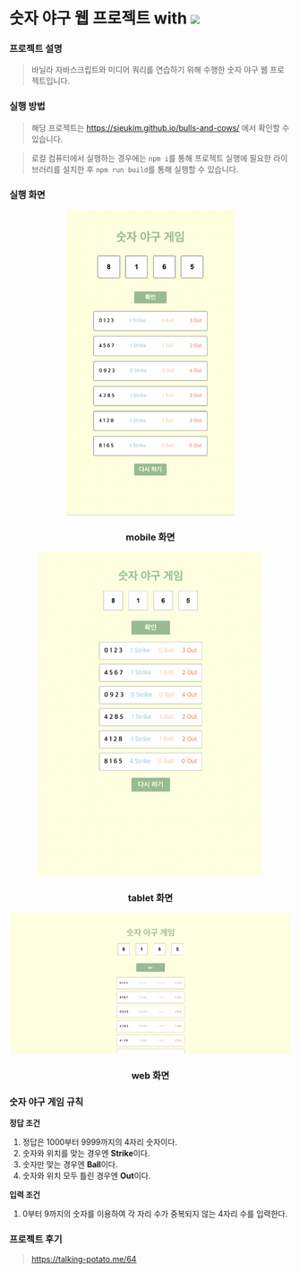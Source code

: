 # 숫자 야구 웹 프로젝트 with <img src="https://img.shields.io/badge/Javascript-f7df1e?style=flat-square&logo=javascript&logoColor=black"/></a>

### 프로젝트 설명

> 바닐라 자바스크립트와 미디어 쿼리를 연습하기 위해
> 수행한 숫자 야구 웹 프로젝트입니다.

### 실행 방법

> 해당 프로젝트는 https://sieukim.github.io/bulls-and-cows/ 에서 확인할 수 있습니다.

> 로컬 컴퓨터에서 실행하는 경우에는 `npm i`를 통해 프로젝트 실행에 필요한 라이브러리를 설치한 후
> `npm run build`를 통해 실행할 수 있습니다.

### 실행 화면

<div align="center">
    <img src="readme-file/mobile.png" width="300px"/>
    <h3>mobile 화면</h3>
    <img src="readme-file/tablet.png" width="400px"/>
    <h3>tablet 화면</h3>
    <img src="readme-file/web.png" width="500px"/>
    <h3>web 화면</h3>
</div>

### 숫자 야구 게임 규칙

**정답 조건**

1. 정답은 1000부터 9999까지의 4자리 숫자이다.
2. 숫자와 위치를 맞는 경우엔 **Strike**이다.
3. 숫자만 맞는 경우엔 **Ball**이다.
4. 숫자와 위치 모두 틀린 경우엔 **Out**이다.

**입력 조건**

1. 0부터 9까지의 숫자를 이용하여 각 자리 수가 중복되지 않는 4자리 수를 입력한다.

### 프로젝트 후기

> https://talking-potato.me/64